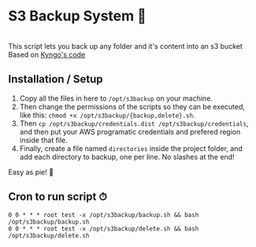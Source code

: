 # S3 Backup System 💾

<br>This script lets you back up any folder and it's content into an s3 bucket
<br>Based on [Kyngo's code](https://github.com/Kyngo/S3Backup)

## Installation / Setup

1. Copy all the files in here to `/opt/s3backup` on your machine.
2. Then change the permissions of the scripts so they can be executed, like this: `chmod +x /opt/s3backup/{backup,delete}.sh`.
3. Then `cp /opt/s3backup/credentials.dist /opt/s3backup/credentials`, and then put your AWS programatic credentials and prefered region inside that file.
4. Finally, create a file named `directories` inside the project folder, and add each directory to backup, one per line. No slashes at the end!

Easy as pie! 🥧

## Cron to run script ⏱

`0 0 * * * root test -x /opt/s3backup/backup.sh && bash /opt/s3backup/backup.sh`<br>
`0 0 * * * root test -x /opt/s3backup/delete.sh && bash /opt/s3backup/delete.sh`

<!-- ## Restoring -->

<!-- There is a script called `restore.sh` which will assist you on restoring a lost project. -->
